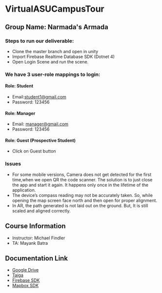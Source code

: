 # VirtualASUCampusTour

## Group Name: Narmada's Armada
### Steps to run our deliverable:

- Clone the master branch and open in unity
- Import Firebase Realtime Database SDK (Dotnet 4)
- Open Login Scene and run the scene.

### We have 3 user-role mappings to login:

#### Role: Student
- Email:student1@gmail.com
- Password: 123456

#### Role: Manager
- Email: manager@gmail.com
- Password: 123456

#### Role: Guest (Prospective Student)
- Click on Guest button

### Issues
- For some mobile versions, Camera does not get detected for the first time,when we open QR the code scanner. The solution is to just close the app and start it again. It happens only once in the lifetime of the application.
- The device’s compass reading may not be accurately taken. So, while opening the map screen face north and then open for proper alignment.
- In AR, the path generated is not laid out on the ground. But, It is still scaled and aligned correctly.

## Course Information
- Instructor: Michael Findler
- TA: Mayank Batra

## Documentation Link
- [Google Drive](https://drive.google.com/drive/u/1/folders/1Iba4m-3zPiNDckWJbdGPTPylIKh7nO17)
- [Taiga](https://tree.taiga.io/project/nikhilhiremath65-ser-515/backlog)
- [Firebase SDK](https://firebase.google.com/download/unity)
- [Mapbox SDK](https://www.mapbox.com/install/unity/)
